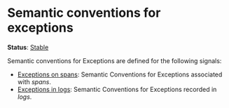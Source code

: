 <!--- Hugo front matter used to generate the website version of this page:
linkTitle: Exceptions
path_base_for_github_subdir:
  from: tmp/semconv/docs/exceptions/_index.md
  to: exceptions/README.md
--->

# Semantic conventions for exceptions

**Status**: [Stable][DocumentStatus]

Semantic conventions for Exceptions are defined for the following signals:

* [Exceptions on spans](exceptions-spans.md): Semantic Conventions for Exceptions associated with *spans*.
* [Exceptions in logs](exceptions-logs.md): Semantic Conventions for Exceptions recorded in *logs*.

[DocumentStatus]: https://opentelemetry.io/docs/specs/otel/document-status
